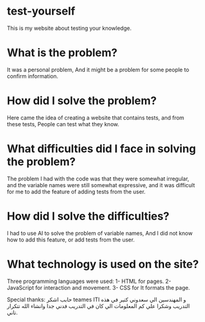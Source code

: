 # test-yourself 

This is my website about testing your knowledge. 

# What is the problem?
It was a personal problem, 
And it might be a problem for some people to confirm information.

# How did I solve the problem?
Here came the idea of ​​creating a website that contains tests, and from these tests,
People can test what they know.


# What difficulties did I face in solving the problem?
The problem I had with the code was that they were somewhat irregular, 
and the variable names were still somewhat expressive, 
and it was difficult for me to add the feature of adding tests from the user.

# How did I solve the difficulties?
I had to use AI to solve the problem of variable names, 
And I did not know how to add this feature, 
or add tests from the user.

# What technology is used on the site?
Three programming languages ​​were used:
1- HTML for pages.
2- JavaScript for interaction and movement.
3- CSS for It formats the page.

Special thanks:
                                                حابب اشكر teames ITI و المهندسين الي سعدوني كتير في هذه التدريب وشكرا علي كم المعلومات الي كان في التدريب فدني جدا وانشاء الله تتكرار تاني.
